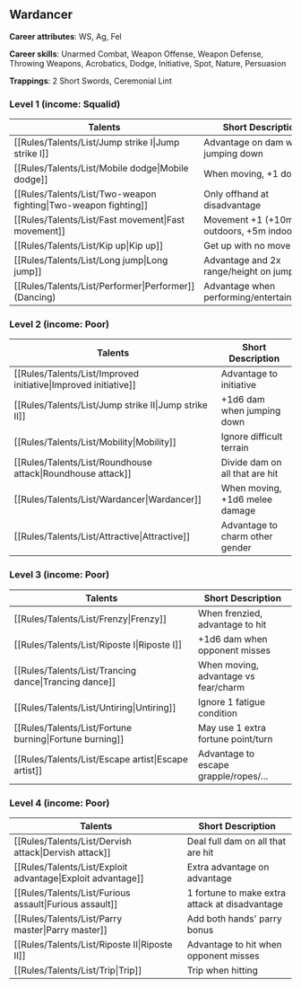 
## Wardancer

**Career attributes**: WS, Ag, Fel

**Career skills**: Unarmed Combat, Weapon Offense, Weapon Defense, Throwing Weapons, Acrobatics, Dodge, Initiative, Spot, Nature, Persuasion

**Trappings**: 2 Short Swords, Ceremonial Lint

### Level 1 (income: Squalid)

| Talents | Short Description |
| --- | --- |
| [[Rules/Talents/List/Jump strike I\|Jump strike I]] | Advantage on dam when jumping down |
| [[Rules/Talents/List/Mobile dodge\|Mobile dodge]] | When moving, +1 dodge |
| [[Rules/Talents/List/Two-weapon fighting\|Two-weapon fighting]] | Only offhand at disadvantage |
| [[Rules/Talents/List/Fast movement\|Fast movement]] | Movement +1 (+10m outdoors, +5m indoors) |
| [[Rules/Talents/List/Kip up\|Kip up]] | Get up with no move |
| [[Rules/Talents/List/Long jump\|Long jump]] | Advantage and 2x range/height on jump |
| [[Rules/Talents/List/Performer\|Performer]] (Dancing) | Advantage when performing/entertaining/art |


### Level 2 (income: Poor)

| Talents | Short Description |
| --- | --- |
| [[Rules/Talents/List/Improved initiative\|Improved initiative]] | Advantage to initiative |
| [[Rules/Talents/List/Jump strike II\|Jump strike II]] | +1d6 dam when jumping down |
| [[Rules/Talents/List/Mobility\|Mobility]] | Ignore difficult terrain |
| [[Rules/Talents/List/Roundhouse attack\|Roundhouse attack]] | Divide dam on all that are hit |
| [[Rules/Talents/List/Wardancer\|Wardancer]] | When moving, +1d6 melee damage |
| [[Rules/Talents/List/Attractive\|Attractive]] | Advantage to charm other gender |


### Level 3 (income: Poor)

| Talents | Short Description |
| --- | --- |
| [[Rules/Talents/List/Frenzy\|Frenzy]] | When frenzied, advantage to hit |
| [[Rules/Talents/List/Riposte I\|Riposte I]] | +1d6 dam when opponent misses |
| [[Rules/Talents/List/Trancing dance\|Trancing dance]] | When moving, advantage vs fear/charm |
| [[Rules/Talents/List/Untiring\|Untiring]] | Ignore 1 fatigue condition |
| [[Rules/Talents/List/Fortune burning\|Fortune burning]] | May use 1 extra fortune point/turn |
| [[Rules/Talents/List/Escape artist\|Escape artist]] | Advantage to escape grapple/ropes/... |


### Level 4 (income: Poor)

| Talents | Short Description |
| --- | --- |
| [[Rules/Talents/List/Dervish attack\|Dervish attack]] | Deal full dam on all that are hit |
| [[Rules/Talents/List/Exploit advantage\|Exploit advantage]] | Extra advantage on advantage |
| [[Rules/Talents/List/Furious assault\|Furious assault]] | 1 fortune to make extra attack at disadvantage |
| [[Rules/Talents/List/Parry master\|Parry master]] | Add both hands' parry bonus |
| [[Rules/Talents/List/Riposte II\|Riposte II]] | Advantage to hit when opponent misses |
| [[Rules/Talents/List/Trip\|Trip]] | Trip when hitting |


